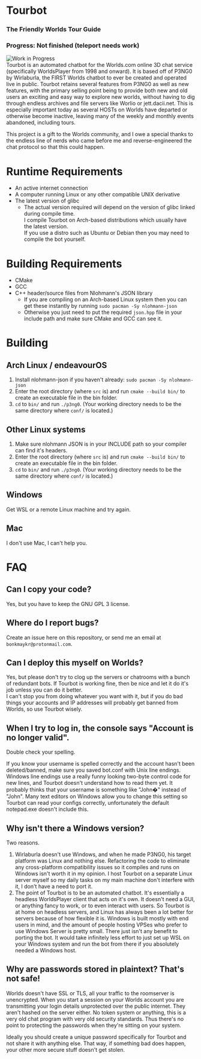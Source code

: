 # Tourbot
### The Friendly Worlds Tour Guide
### Progress: Not finished (teleport needs work)
![Work in Progress](https://files.worlio.com/users/bonkmaykr/http/git/embed/pngtree-work-in-progress-png-image_6173846.png)  
Tourbot is an automated chatbot for the Worlds.com online 3D chat service (specifically WorldsPlayer from 1998 and onward). It is based off of P3NG0 by Wirlaburla, the FIRST Worlds chatbot to ever be created and operated live in public. Tourbot retains several features from P3NG0 as well as new features, with the primary selling point being to provide both new and old users an exciting and easy way to explore new worlds, without having to dig through endless archives and file servers like Worlio or jett.dacii.net. This is especially important today as several HOSTs on Worlds have departed or otherwise become inactive, leaving many of the weekly and monthly events abandoned, including tours.  
  
This project is a gift to the Worlds community, and I owe a special thanks to the endless line of nerds who came before me and reverse-engineered the chat protocol so that this could happen.

# Runtime Requirements
- An active internet connection
- A computer running Linux or any other compatible UNIX derivative
- The latest version of glibc
    - The actual version required will depend on the version of glibc linked during compile time.  
    I compile Tourbot on Arch-based distributions which usually have the latest version.  
    If you use a distro such as Ubuntu or Debian then you may need to compile the bot yourself.

# Building Requirements
- CMake
- GCC
- C++ header/source files from Nlohmann's JSON library
    - If you are compiling on an Arch-based Linux system then you can get these instantly by running `sudo pacman -Sy nlohmann-json`
    - Otherwise you just need to put the required `json.hpp` file in your include path and make sure CMake and GCC can see it.

# Building
## Arch Linux / endeavourOS
1. Install nlohmann-json if you haven't already: `sudo pacman -Sy nlohmann-json`
2. Enter the root directory (where `src` is) and run `cmake --build bin/` to create an executable file in the bin folder.
3. `cd` to `bin/` and run `./p3ng0`. (Your working directory needs to be the same directory where `conf/` is located.)

## Other Linux systems
1. Make sure nlohmann JSON is in your INCLUDE path so your compiler can find it's headers.
2. Enter the root directory (where `src` is) and run `cmake --build bin/` to create an executable file in the bin folder.
3. `cd` to `bin/` and run `./p3ng0`. (Your working directory needs to be the same directory where `conf/` is located.)

## Windows
Get WSL or a remote Linux machine and try again.

## Mac
I don't use Mac, I can't help you.

# FAQ
## Can I copy your code?
Yes, but you have to keep the GNU GPL 3 license.
## Where do I report bugs?
Create an issue here on this repository, or send me an email at `bonkmaykr@protonmail.com`.
## Can I deploy this myself on Worlds?
Yes, but please don't try to clog up the servers or chatrooms with a bunch of redundant bots. If Tourbot is working fine, then be nice and let it do it's job unless you can do it better.  
I can't stop you from doing whatever you want with it, but if you do bad things your accounts and IP addresses will probably get banned from Worlds, so use Tourbot wisely.
## When I try to log in, the console says "Account is no longer valid".
Double check your spelling.  
  
If you know your username is spelled correctly and the account hasn't been deleted/banned, make sure you saved bot.conf with Unix line endings. Windows line endings use a really funny looking two-byte control code for new lines, and Tourbot doesn't understand how to read them yet. It probably thinks that your username is something like "John�" instead of "John". Many text editors on Windows allow you to change this setting so Tourbot can read your configs correctly, unfortunately the default notepad.exe doesn't include this.
## Why isn't there a Windows version?
Two reasons.
1. Wirlaburla doesn't use Windows, and when he made P3NG0, his target platform was Linux and nothing else. Refactoring the code to eliminate any cross-platform compatibility issues so it compiles and runs on Windows isn't worth it in my opinion. I host Tourbot on a separate Linux server myself so my daily tasks on my main machine don't interfere with it, I don't have a need to port it.
2. The point of Tourbot is to be an automated chatbot. It's essentially a headless WorldsPlayer client that acts on it's own. It doesn't need a GUI, or anything fancy to work, or to even interact with users. So Tourbot is at home on headless servers, and Linux has always been a lot better for servers because of how flexible it is. Windows is built mostly with end users in mind, and the amount of people hosting VPSes who prefer to use Windows Server is pretty small. There just isn't any benefit to porting the bot. It would take infinitely less effort to just set up WSL on your Windows system and run the bot from there if you absolutely needed a Windows host.
## Why are passwords stored in plaintext? That's not safe!
Worlds doesn't have SSL or TLS, all your traffic to the roomserver is unencrypted. When you start a session on your Worlds account you are transmitting your login details unprotected over the public internet. They aren't hashed on the server either. No token system or anything, this is a very old chat program with very old security standards. Thus there's no point to protecting the passwords when they're sitting on your system.  
  
Ideally you should create a unique password specifically for Tourbot and not share it with anything else. That way, if something bad does happen, your other more secure stuff doesn't get stolen.